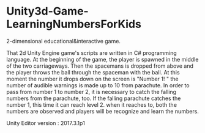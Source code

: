 # Unity3d-Game-LearningNumbersForKids
2-dimensional educational&amp;interactive game.

That 2d Unity Engine game's scripts are written in C# programming language. At the beginning of the game, the player is spawned in the middle of the two carriageways. Then the spacemans is dropped from above and the player throws the ball through the spaceman with the ball. At this moment the number it drops down on the screen is "Number 1! " the number of audible warnings is made up to 10 from parachute. In order to pass from number 1 to number 2, it is necessary to catch the falling numbers from the parachute, too. If the falling parachute catches the number 1, this time it can reach level 2. when it reaches to, both the numbers are observed and players will be recognize and learn the numbers.

Unity Editor version : 2017.3.1p1
